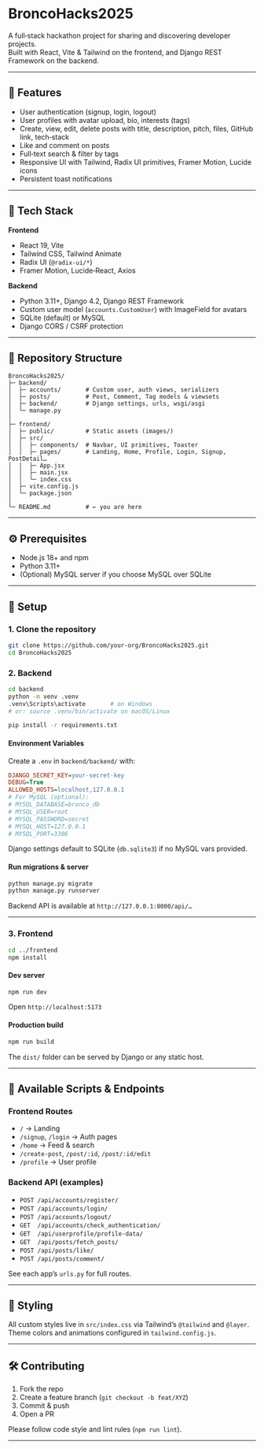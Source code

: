 # BroncoHacks2025

A full‑stack hackathon project for sharing and discovering developer projects.  
Built with React, Vite & Tailwind on the frontend, and Django REST Framework on the backend.

---

## 🚀 Features

- User authentication (signup, login, logout)  
- User profiles with avatar upload, bio, interests (tags)  
- Create, view, edit, delete posts with title, description, pitch, files, GitHub link, tech‑stack  
- Like and comment on posts  
- Full‑text search & filter by tags  
- Responsive UI with Tailwind, Radix UI primitives, Framer Motion, Lucide icons  
- Persistent toast notifications  

---

## 🧰 Tech Stack

**Frontend**  
- React 19, Vite  
- Tailwind CSS, Tailwind Animate  
- Radix UI (`@radix-ui/*`)  
- Framer Motion, Lucide‑React, Axios  

**Backend**  
- Python 3.11+, Django 4.2, Django REST Framework  
- Custom user model (`accounts.CustomUser`) with ImageField for avatars  
- SQLite (default) or MySQL  
- Django CORS / CSRF protection  

---

## 📁 Repository Structure

```
BroncoHacks2025/
├─ backend/
│  ├─ accounts/       # Custom user, auth views, serializers
│  ├─ posts/          # Post, Comment, Tag models & viewsets
│  ├─ backend/        # Django settings, urls, wsgi/asgi
│  └─ manage.py
│
├─ frontend/
│  ├─ public/         # Static assets (images/)
│  ├─ src/
│  │  ├─ components/  # Navbar, UI primitives, Toaster
│  │  ├─ pages/       # Landing, Home, Profile, Login, Signup, PostDetail…
│  │  ├─ App.jsx
│  │  ├─ main.jsx
│  │  └─ index.css
│  ├─ vite.config.js
│  └─ package.json
│
└─ README.md          # ← you are here
```

---

## ⚙️ Prerequisites

- Node.js 18+ and npm  
- Python 3.11+  
- (Optional) MySQL server if you choose MySQL over SQLite  

---

## 🔧 Setup

### 1. Clone the repository

```bash
git clone https://github.com/your-org/BroncoHacks2025.git
cd BroncoHacks2025
```

### 2. Backend

```bash
cd backend
python -m venv .venv
.venv\Scripts\activate       # on Windows
# or: source .venv/bin/activate on macOS/Linux

pip install -r requirements.txt
```

#### Environment Variables

Create a `.env` in `backend/backend/` with:

```ini
DJANGO_SECRET_KEY=your-secret-key
DEBUG=True
ALLOWED_HOSTS=localhost,127.0.0.1
# For MySQL (optional):
# MYSQL_DATABASE=bronco_db
# MYSQL_USER=root
# MYSQL_PASSWORD=secret
# MYSQL_HOST=127.0.0.1
# MYSQL_PORT=3306
```

Django settings default to SQLite (`db.sqlite3`) if no MySQL vars provided.

#### Run migrations & server

```bash
python manage.py migrate
python manage.py runserver
```

Backend API is available at `http://127.0.0.1:8000/api/…`

---

### 3. Frontend

```bash
cd ../frontend
npm install
```

#### Dev server

```bash
npm run dev
```

Open `http://localhost:5173`

#### Production build

```bash
npm run build
```

The `dist/` folder can be served by Django or any static host.

---

## 🔗 Available Scripts & Endpoints

### Frontend Routes

- `/` → Landing  
- `/signup`, `/login` → Auth pages  
- `/home` → Feed & search  
- `/create-post`, `/post/:id`, `/post/:id/edit`  
- `/profile` → User profile  

### Backend API (examples)

- `POST /api/accounts/register/`  
- `POST /api/accounts/login/`  
- `POST /api/accounts/logout/`  
- `GET  /api/accounts/check_authentication/`  
- `GET  /api/userprofile/profile-data/`  
- `GET  /api/posts/fetch_posts/`  
- `POST /api/posts/like/`  
- `POST /api/posts/comment/`  

See each app’s `urls.py` for full routes.

---

## 🎨 Styling

All custom styles live in `src/index.css` via Tailwind’s `@tailwind` and `@layer`.  
Theme colors and animations configured in `tailwind.config.js`.

---

## 🛠️ Contributing

1. Fork the repo  
2. Create a feature branch (`git checkout -b feat/XYZ`)  
3. Commit & push  
4. Open a PR  

Please follow code style and lint rules (`npm run lint`).

---
